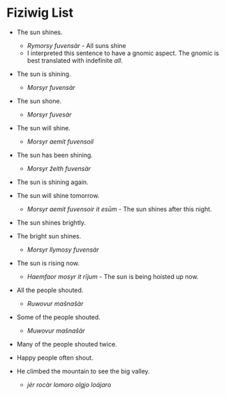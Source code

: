# Fiziwig List

- The sun shines.
    * *Rymorsy fuvensàr* - All suns shine
    * I interpreted this sentence to have a gnomic aspect. The gnomic is best translated with indefinite *all*.
- The sun is shining.
    * *Morsyr fuvensàr*
- The sun shone.
    * *Morsyr fuvesàr*
- The sun will shine.
    * *Morsyr aemit fuvensoil*
- The sun has been shining.
    * *Morsyr žeith fuvensàr*
- The sun is shining again.
- The sun will shine tomorrow.
    * *Morsyr aemit fuvensoir it esūm* - The sun shines after this night.
- The sun shines brightly.
- The bright sun shines.
    * *Morsyr llymosy fuvensàr*
- The sun is rising now.
    * *Haemfaor mosyr it rījum* - The sun is being hoisted up now.
- All the people shouted.
    * *Ruwovur mašnašàr*
- Some of the people shouted.
    * *Muwovur mašnašàr*
- Many of the people shouted twice.
- Happy people often shout.

- He climbed the mountain to see the big valley.
    * *jér rocàr lomoro olgjo loájaro*